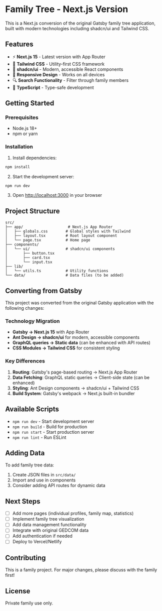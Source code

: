 # Family Tree - Next.js Version

This is a Next.js conversion of the original Gatsby family tree application, built with modern technologies including shadcn/ui and Tailwind CSS.

## Features

- ⚡ **Next.js 15** - Latest version with App Router
- 🎨 **Tailwind CSS** - Utility-first CSS framework  
- 🧩 **shadcn/ui** - Modern, accessible React components
- 📱 **Responsive Design** - Works on all devices
- 🔍 **Search Functionality** - Filter through family members
- 🎯 **TypeScript** - Type-safe development

## Getting Started

### Prerequisites

- Node.js 18+ 
- npm or yarn

### Installation

1. Install dependencies:
```bash
npm install
```

2. Start the development server:
```bash
npm run dev
```

3. Open [http://localhost:3000](http://localhost:3000) in your browser

## Project Structure

```
src/
├── app/                    # Next.js App Router
│   ├── globals.css        # Global styles with Tailwind
│   ├── layout.tsx         # Root layout component
│   └── page.tsx           # Home page
├── components/
│   └── ui/                # shadcn/ui components
│       ├── button.tsx
│       ├── card.tsx
│       └── input.tsx
├── lib/
│   └── utils.ts           # Utility functions
└── data/                  # Data files (to be added)
```

## Converting from Gatsby

This project was converted from the original Gatsby application with the following changes:

### Technology Migration
- **Gatsby → Next.js 15** with App Router
- **Ant Design → shadcn/ui** for modern, accessible components
- **GraphQL queries → Static data** (can be enhanced with API routes)
- **CSS Modules → Tailwind CSS** for consistent styling

### Key Differences
1. **Routing**: Gatsby's page-based routing → Next.js App Router
2. **Data Fetching**: GraphQL static queries → Client-side state (can be enhanced)
3. **Styling**: Ant Design components → shadcn/ui + Tailwind CSS
4. **Build System**: Gatsby's webpack → Next.js built-in bundler

## Available Scripts

- `npm run dev` - Start development server
- `npm run build` - Build for production
- `npm run start` - Start production server
- `npm run lint` - Run ESLint

## Adding Data

To add family tree data:

1. Create JSON files in `src/data/`
2. Import and use in components
3. Consider adding API routes for dynamic data

## Next Steps

- [ ] Add more pages (individual profiles, family map, statistics)
- [ ] Implement family tree visualization
- [ ] Add data management functionality
- [ ] Integrate with original GEDCOM data
- [ ] Add authentication if needed
- [ ] Deploy to Vercel/Netlify

## Contributing

This is a family project. For major changes, please discuss with the family first!

## License

Private family use only. 